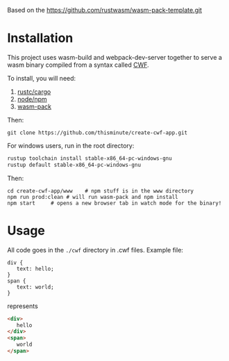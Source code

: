 Based on the https://github.com/rustwasm/wasm-pack-template.git

# Installation
This project uses wasm-build and webpack-dev-server together to serve a wasm binary compiled from a syntax called [CWF](https://github.com/thisminute/cascading-wasm-framework).

To install, you will need:
1. [rustc/cargo](https://www.rust-lang.org/tools/install)
1. [node/npm](https://nodejs.org/en/download/)
1. [wasm-pack](https://rustwasm.github.io/wasm-pack/installer/)

Then:
```
git clone https://github.com/thisminute/create-cwf-app.git
```

For windows users, run in the root directory:
```bash
rustup toolchain install stable-x86_64-pc-windows-gnu
rustup default stable-x86_64-pc-windows-gnu
```

Then:
```
cd create-cwf-app/www    # npm stuff is in the www directory
npm run prod:clean # will run wasm-pack and npm install
npm start     # opens a new browser tab in watch mode for the binary!
```

# Usage

All code goes in the `./cwf` directory in .cwf files. Example file:

```cwf
div {
   text: hello;
}
span {
   text: world;
}
```
represents
```html
<div>
   hello
</div>
<span>
   world
</span>
```
